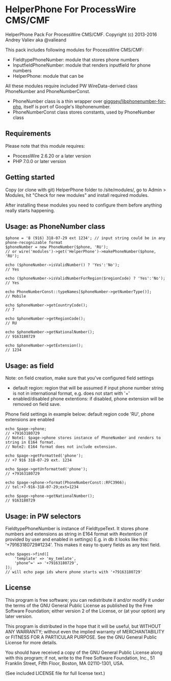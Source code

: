 HelperPhone For ProcessWire CMS/CMF
=======================================

HelperPhone Pack For ProcessWire CMS/CMF.
Copyright (c) 2013-2016 Andrey Valiev aka @valieand

This pack includes following modules for ProcessWire CMS/CMF:
- FieldtypePhoneNumber: module that stores phone numbers
- InputfieldPhoneNumber: module that renders inputfield for phone numbers
- HelperPhone: module that can be

All these modules require included PW WireData-derived class PhoneNumber and PhoneNumberConst.
- PhoneNumber class is a thin wrapper over [giggsey/libphonenumber-for-php](https://github.com/giggsey/libphonenumber-for-php), itself is port of Google's libphonenumber.
- PhoneNumberConst class stores constants, used by PhoneNumber class

## Requirements

Please note that this module requires:
- ProcessWire 2.6.20 or a later version
- PHP 7.0.0 or later version

## Getting started

Copy (or clone with git) HelperPhone folder to /site/modules/, go to Admin >
Modules, hit "Check for new modules" and install required modules.

After installing these modules you need to configure them before anything really
starts happening.

## Usage: as PhoneNumber class

```````````
$phone = '8 (916) 318-07-29 ext 1234'; // input string could be in any phone-recognizable format
$phoneNumber = new PhoneNumber($phone, 'RU');
// or wire('modules')->get('HelperPhone')->makePhoneNumber($phone, 'RU');

echo ($phoneNumber->isValidNumber() ? 'Yes':'No');
// Yes

echo ($phoneNumber->isValidNumberForRegion($regionCode) ? 'Yes':'No');
// Yes

echo PhoneNumberConst::typeNames[$phoneNumber->getNumberType()];
// Mobile

echo $phoneNumber->getCountryCode();
// 7

echo $phoneNumber->getRegionCode();
// RU

echo $phoneNumber->getNationalNumber();
// 9163180729

echo $phoneNumber->getExtension();
// 1234
```````````

## Usage: as field

Note: on field creation, make sure that you've configured field settings
- default region: region that will be assumed if input phone number string is not in international format, e.g. does not start with '+'
- enabled/disabled phone extentions: if disabled, phone extension will be removed on field save.

Phone field settings in example below: default region code 'RU', phone extensions are enabled

```````````
echo $page->phone;
// +79163180729
// Note1: $page->phone stores instance of PhoneNumber and renders to string in E164 format.
// Note2: E164 format does not include extension.

echo $page->getFormatted('phone');
// +7 916 318-07-29 ext. 1234

echo $page->getUnformatted('phone');
// +79163180729

echo $page->phone->format(PhoneNumberConst::RFC3966);
// tel:+7-916-318-07-29;ext=1234

echo $page->phone->getNationalNumber();
// 9163180729
```````````

## Usage: in PW selectors

FieldtypePhoneNumber is instance of FieldtypeText.
It stores phone numbers and extensions as string in E164 format with #extention (if provided by user and enabled in settings)
E.g. in db it looks like this: '+79163180729#1234'. This makes it easy to query fields as any text field.

```````````
echo $pages->find([
    'template' => 'my_temlate',
    'phone^=' => '+79163180729',
]);
// will echo page ids where phone starts with '+79163180729'
```````````

## License

This program is free software; you can redistribute it and/or
modify it under the terms of the GNU General Public License
as published by the Free Software Foundation; either version 2
of the License, or (at your option) any later version.

This program is distributed in the hope that it will be useful,
but WITHOUT ANY WARRANTY; without even the implied warranty of
MERCHANTABILITY or FITNESS FOR A PARTICULAR PURPOSE.  See the
GNU General Public License for more details.

You should have received a copy of the GNU General Public License
along with this program; if not, write to the Free Software
Foundation, Inc., 51 Franklin Street, Fifth Floor, Boston, MA  02110-1301, USA.

(See included LICENSE file for full license text.)
